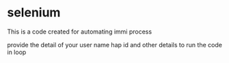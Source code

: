 # selenium
This is a code created for automating immi process

provide the detail of your user name hap id and other details to run the code in loop
